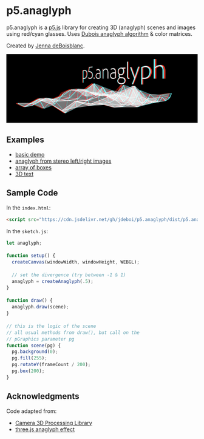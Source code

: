 # p5.anaglyph

p5.anaglyph is a [p5.js](https://p5js.org/) library for creating 3D (anaglyph) scenes and images using red/cyan glasses. Uses [Dubois anaglyph algorithm](https://www.site.uottawa.ca/~edubois/anaglyph/) & color matrices.   
  
Created by [Jenna deBoisblanc](https://jdeboi.com/). 

![banner](images/banner.png)


## Examples

* [basic demo](https://editor.p5js.org/jdeboi/sketches/vTjpXtNOL)  
* [anaglyph from stereo left/right images](https://editor.p5js.org/jdeboi/sketches/DhI-93bAi)
* [array of boxes](https://editor.p5js.org/jdeboi/sketches/HBSn7y0rI)
* [3D text](https://editor.p5js.org/jdeboi/sketches/yX0oANWzG)


## Sample Code

In the `index.html`:   
  
```html
<script src="https://cdn.jsdelivr.net/gh/jdeboi/p5.anaglyph/dist/p5.anaglyph.min.js"></script>
```

In the `sketch.js`:
```javascript
let anaglyph;

function setup() {
  createCanvas(windowWidth, windowHeight, WEBGL);
  
  // set the divergence (try between -1 & 1)
  anaglyph = createAnaglyph(.5);  
}

function draw() {
  anaglyph.draw(scene);
}

// this is the logic of the scene
// all usual methods from draw(), but call on the 
// pGraphics parameter pg
function scene(pg) {
  pg.background(0);
  pg.fill(255);
  pg.rotateY(frameCount / 200);
  pg.box(200);
}
```


## Acknowledgments
Code adapted from:
* [Camera 3D Processing Library](https://github.com/hx2A/Camera3D)
* [three.js anaglyph effect](https://github.com/mrdoob/three.js/blob/d091564e0279adb607f9a2867fdd9f6dbfe10b2e/examples/jsm/effects/AnaglyphEffect.js)